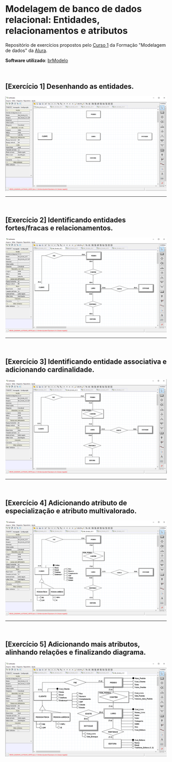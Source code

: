 # Modelagem de banco de dados relacional: Entidades, relacionamentos e atributos
Repositório de exercícios propostos pelo [Curso 1](https://cursos.alura.com.br/course/modelagem-banco-relacional-entidade-relacionamento-atributo) da Formação "Modelagem de dados" da [Alura](https://www.alura.com.br?raw=true).

**Software utilizado**: [brModelo](http://www.sis4.com/brModelo/download.html)

<br>

## [Exercício 1] Desenhando as entidades.

<img src="https://github.com/LeonarDev/Autoplay/blob/main/back-end/modelagem_db/1.DER_e_MRel/curso1/imagens/exercicio1.png?raw=true">

<hr>
<br>

## [Exercício 2] Identificando entidades fortes/fracas e relacionamentos.

<img src="https://github.com/LeonarDev/Autoplay/blob/main/back-end/modelagem_db/1.DER_e_MRel/curso1/imagens/exercicio2.png?raw=true">

<hr>
<br>

## [Exercício 3] Identificando entidade associativa e adicionando cardinalidade.

<img src="https://github.com/LeonarDev/Autoplay/blob/main/back-end/modelagem_db/1.DER_e_MRel/curso1/imagens/exercicio3.png?raw=true">

<hr>
<br>

## [Exercício 4] Adicionando atributo de especialização e atributo multivalorado.

<img src="https://github.com/LeonarDev/Autoplay/blob/main/back-end/modelagem_db/1.DER_e_MRel/curso1/imagens/exercicio4.png?raw=true">

<hr>
<br>

## [Exercício 5] Adicionando mais atributos, alinhando relações e finalizando diagrama.

<img src="https://github.com/LeonarDev/Autoplay/blob/main/back-end/modelagem_db/1.DER_e_MRel/curso1/imagens/exercicioFinal.png?raw=true">
